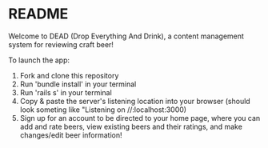 # README

Welcome to DEAD (Drop Everything And Drink), a content management system for reviewing craft beer!

To launch the app:
1. Fork and clone this repository
2. Run 'bundle install' in your terminal
3. Run 'rails s' in your terminal
4. Copy & paste the server's listening location into your browser 
(should look someting like "Listening on //:localhost:3000)
5. Sign up for an account to be directed to your home page, where you can add and rate beers, view existing beers and their ratings, and make changes/edit beer information!